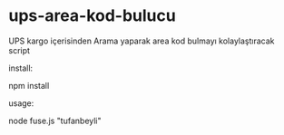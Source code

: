 # ups-area-kod-bulucu
UPS kargo içerisinden Arama yaparak area kod bulmayı kolaylaştıracak script




install:

npm install

usage:

node fuse.js "tufanbeyli"
